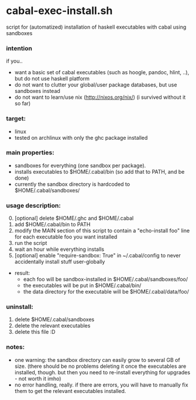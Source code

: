 cabal-exec-install.sh
==================

script for (automatized) installation of haskell executables with cabal using sandboxes

### intention

if you..

- want a basic set of cabal executables (such as hoogle, pandoc, hlint, ..), but do not use haskell platform
- do not want to clutter your global/user package databases, but use sandboxes instead
- do not want to learn/use nix (http://nixos.org/nix/)
  (i survived without it so far)

### target:
- linux
- tested on archlinux with only the ghc package installed

### main properties:
- sandboxes for everything (one sandbox per package).
- installs executables to $HOME/.cabal/bin
  (so add that to PATH, and be done)
- currently the sandbox directory is hardcoded to $HOME/.cabal/sandboxes/

### usage description:
0. [optional] delete $HOME/.ghc and $HOME/.cabal
1. add $HOME/.cabal/bin to PATH
2. modify the MAIN section of this script to contain a "echo-install foo" line for each executable foo you want installed
3. run the script
4. wait an hour while everything installs
5. [optional] enable "require-sandbox: True" in ~/.cabal/config to never
   accidentally install stuff user-globally

  - result:
    - each foo will be sandbox-installed in $HOME/.cabal/sandboxes/foo/
    - the executables will be put in $HOME/.cabal/bin/
    - the data directory for the executable will be $HOME/.cabal/data/foo/

### uninstall:
1. delete $HOME/.cabal/sandboxes
2. delete the relevant executables
3. delete this file :D

### notes:
- one warning: the sandbox directory can easily grow to several GB of size.
  (there should be no problems deleting it once the executables are
   installed, though. but then you need to re-install everything for
   upgrades - not worth it imho)
- no error handling, really. if there are errors, you will have to manually
  fix them to get the relevant executables installed.
